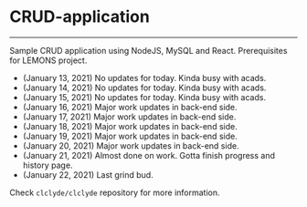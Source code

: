 # CRUD-application
------------------------------------------------------------

Sample CRUD application using NodeJS, MySQL and React. Prerequisites for LEMONS project.

- (January 13, 2021) No updates for today. Kinda busy with acads.
- (January 14, 2021) No updates for today. Kinda busy with acads.
- (January 15, 2021) No updates for today. Kinda busy with acads.
- (January 16, 2021) Major work updates in back-end side.
- (January 17, 2021) Major work updates in back-end side.
- (January 18, 2021) Major work updates in back-end side.
- (January 19, 2021) Major work updates in back-end side.
- (January 20, 2021) Major work updates in back-end side.
- (January 21, 2021) Almost done on work. Gotta finish progress and history page.
- (January 22, 2021) Last grind bud.

Check `clclyde/clclyde` repository for more information.
